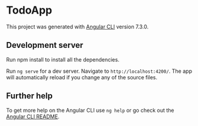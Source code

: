 # TodoApp

This project was generated with [Angular CLI](https://github.com/angular/angular-cli) version 7.3.0.

## Development server

Run npm install to install all the dependencies.

Run `ng serve` for a dev server. Navigate to `http://localhost:4200/`. The app will automatically reload if you change any of the source files.

## Further help

To get more help on the Angular CLI use `ng help` or go check out the [Angular CLI README](https://github.com/angular/angular-cli/blob/master/README.md).
